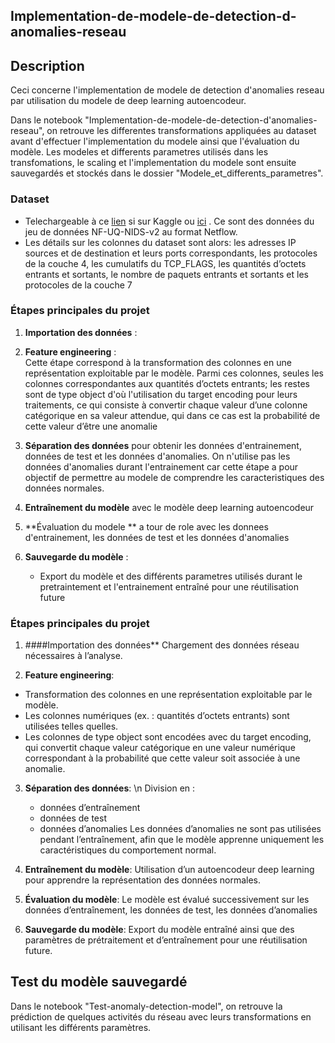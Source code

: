 ## Implementation-de-modele-de-detection-d-anomalies-reseau

## Description 
<p>Ceci concerne l'implementation de modele de detection d'anomalies reseau par utilisation du modele de deep learning autoencodeur.

<p>Dans le notebook "Implementation-de-modele-de-detection-d'anomalies-reseau", on retrouve les differentes transformations appliquées au dataset avant d'effectuer l'implementation du modele ainsi que l'évaluation du modèle. Les modeles et differents parametres utilisés dans les transfomations, le scaling et l'implementation du modele sont ensuite sauvegardés et  stockés dans le dossier "Modele_et_differents_parametres". </p>

### Dataset
-  Telechargeable  à   ce  <a href="https://www.kaggle.com/datasets/tahianasoa/nfu-dataset">lien</a> si sur Kaggle ou <a href="https://rdm.uq.edu.au/files/e2412450-ef9c-11ed-827d-e762de186848">ici</a> . Ce sont des données  du jeu de données NF-UQ-NIDS-v2 au format Netflow.
-   Les détails sur les colonnes du dataset sont alors: les adresses IP sources et de destination et leurs ports correspondants, les protocoles de la couche 4, les cumulatifs du TCP_FLAGS, les quantités d’octets entrants et sortants, le nombre de paquets entrants et sortants et les protocoles de la couche 7 

### Étapes principales du projet  
1. **Importation des données** :  
2. **Feature engineering** :  
   Cette étape correspond à la transformation des colonnes  en une représentation exploitable par le modèle. Parmi ces colonnes, seules les colonnes correspondantes aux quantités d’octets entrants; les restes sont de type object d'où l'utilisation du target encoding pour leurs traitements, ce qui  consiste à convertir chaque valeur d’une colonne catégorique en sa valeur attendue, qui dans ce cas est la probabilité de cette valeur d’être une anomalie
       
3. **Séparation des données** pour obtenir les données d'entrainement, données de test et les données d'anomalies. On n'utilise pas les données d'anomalies durant l'entrainement car cette étape  a pour objectif de permettre au modele de  comprendre les caracteristiques des données normales.
   
4. **Entraînement du modèle** avec le modèle deep learning autoencodeur
   
5. **Évaluation du modele ** a tour de role avec les donnees d'entrainement, les données de test et les données d'anomalies

6. **Sauvegarde du modèle** :  
   - Export du modèle et des différents parametres utilisés durant le pretraintement et l'entrainement  entraîné pour une réutilisation future  

### Étapes principales du projet
1. ####Importation des données**
   Chargement des données réseau nécessaires à l’analyse.

2. **Feature engineering**:
 - Transformation des colonnes en une représentation exploitable par le modèle.
 - Les colonnes numériques (ex. : quantités d’octets entrants) sont utilisées telles quelles.
 - Les colonnes de type object sont encodées avec du target encoding, qui convertit chaque valeur catégorique en une valeur numérique correspondant à la probabilité que cette valeur soit associée à une anomalie.
   
3. **Séparation des données**: \n
    Division en :
    - données d’entraînement
    - données de test
    - données d’anomalies
   Les données d’anomalies ne sont pas utilisées pendant l’entraînement, afin que le modèle apprenne uniquement les caractéristiques du comportement normal.

4. **Entraînement du modèle**:
   Utilisation d’un autoencodeur deep learning pour apprendre la représentation des données normales.

5. **Évaluation du modèle**:
   Le modèle est évalué successivement sur les données d’entraînement, les données de test, les données d’anomalies

6. **Sauvegarde du modèle**:
   Export du modèle entraîné ainsi que des paramètres de prétraitement et d’entraînement pour une réutilisation future.


## Test du modèle sauvegardé
<p>Dans le notebook "Test-anomaly-detection-model", on retrouve la prédiction de quelques activités du réseau avec leurs  transformations en  utilisant  les différents paramètres.</p> 









